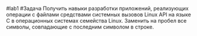 #lab1
#Задача
Получить навыки разработки приложений, реализующих операции с файлами средствами системных вызовов Linux API на языке C в операционных системах семейства Linux.
Заменить на пробел все символы, совпадающие с последним символом в строке.
